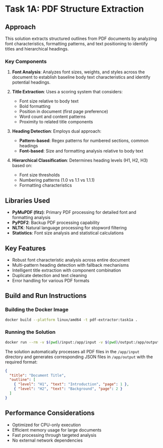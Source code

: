 # Task 1A: PDF Structure Extraction

## Approach

This solution extracts structured outlines from PDF documents by analyzing font characteristics, formatting patterns, and text positioning to identify titles and hierarchical headings.

### Key Components

1. **Font Analysis**: Analyzes font sizes, weights, and styles across the document to establish baseline body text characteristics and identify potential headings.

2. **Title Extraction**: Uses a scoring system that considers:
   - Font size relative to body text
   - Bold formatting
   - Position in document (first page preference)
   - Word count and content patterns
   - Proximity to related title components

3. **Heading Detection**: Employs dual approach:
   - **Pattern-based**: Regex patterns for numbered sections, common headings
   - **Font-based**: Size and formatting analysis relative to body text

4. **Hierarchical Classification**: Determines heading levels (H1, H2, H3) based on:
   - Font size thresholds
   - Numbering patterns (1.0 vs 1.1 vs 1.1.1)
   - Formatting characteristics

## Libraries Used

- **PyMuPDF (fitz)**: Primary PDF processing for detailed font and formatting analysis
- **PyPDF2**: Backup PDF processing capability
- **NLTK**: Natural language processing for stopword filtering
- **Statistics**: Font size analysis and statistical calculations

## Key Features

- Robust font characteristic analysis across entire document
- Multi-pattern heading detection with fallback mechanisms
- Intelligent title extraction with component combination
- Duplicate detection and text cleaning
- Error handling for various PDF formats

## Build and Run Instructions

### Building the Docker Image
```bash
docker build --platform linux/amd64 -t pdf-extractor:task1a .
```

### Running the Solution
```bash
docker run --rm -v $(pwd)/input:/app/input -v $(pwd)/output:/app/output --network none pdf-extractor:task1a
```

The solution automatically processes all PDF files in the `/app/input` directory and generates corresponding JSON files in `/app/output` with the required format:

```json
{
  "title": "Document Title",
  "outline": [
    { "level": "H1", "text": "Introduction", "page": 1 },
    { "level": "H2", "text": "Background", "page": 2 }
  ]
}
```

## Performance Considerations

- Optimized for CPU-only execution
- Efficient memory usage for large documents
- Fast processing through targeted analysis
- No external network dependencies
